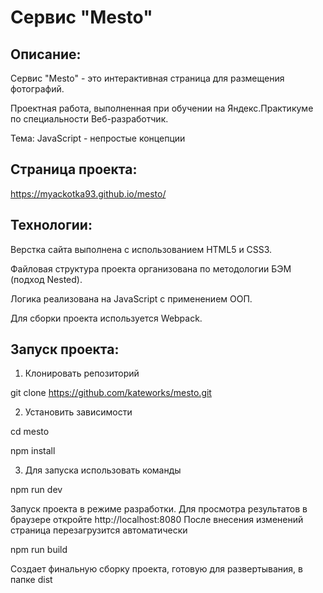 # Сервис "Mesto"

## Описание:
Сервис "Mesto" - это интерактивная страница для размещения фотографий.

Проектная работа, выполненная при обучении на Яндекс.Практикуме по специальности Веб-разработчик.

Тема: JavaScript - непростые концепции

## Страница проекта:
https://myackotka93.github.io/mesto/

## Технологии:
Верстка сайта выполнена с использованием HTML5 и CSS3.

Файловая структура проекта организована по методологии БЭМ (подход Nested).

Логика реализована на JavaScript с применением ООП.

Для сборки проекта используется Webpack.

## Запуск проекта:
1. Клонировать репозиторий

git clone https://github.com/kateworks/mesto.git

2. Установить зависимости

cd mesto

npm install

3. Для запуска использовать команды

npm run dev

Запуск проекта в режиме разработки. Для просмотра результатов в браузере откройте http://localhost:8080 После внесения изменений страница перезагрузится автоматически

npm run build

Создает финальную сборку проекта, готовую для развертывания, в папке dist